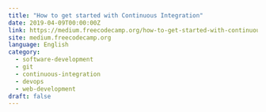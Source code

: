 ```yaml
---
title: "How to get started with Continuous Integration"
date: 2019-04-09T00:00:00Z
link: https://medium.freecodecamp.org/how-to-get-started-with-continuous-integration-7b2f8d87c914?source=rss----336d898217ee---4
site: medium.freecodecamp.org
language: English
category:
  - software-development
  - git
  - continuous-integration
  - devops
  - web-development
draft: false
---
```

